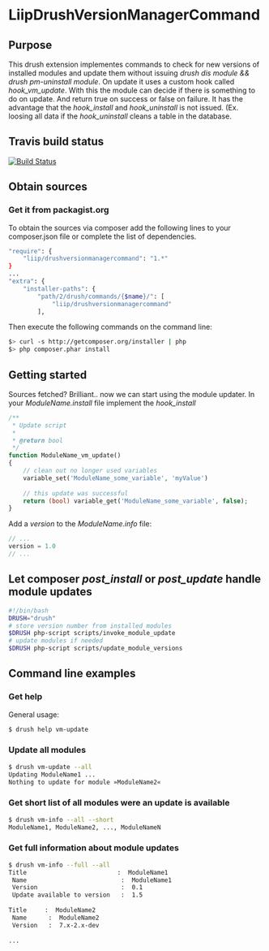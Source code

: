 # LiipDrushVersionManagerCommand
## Purpose
This drush extension implementes commands to check for new versions of installed modules and update them without issuing *drush dis module && drush pm-uninstall module*.
On update it uses a custom hook called *hook_vm_update*. With this the module can decide if there is something to do on update. And return true on success or false on failure.
It has the advantage that the *hook_install* and *hook_uninstall* is not issued. (Ex. loosing all data if the *hook_uninstall* cleans a table in the database.

## Travis build status
[![Build Status](https://travis-ci.org/liip/LiipDrushVersionManagerCommand.png?branch=master)](https://travis-ci.org/liip/LiipDrushVersionManagerCommand)

## Obtain sources
### Get it from packagist.org
To obtain the sources via composer add the following lines to your composer.json file or complete the list of
dependencies.

```bash
"require": {
    "liip/drushversionmanagercommand": "1.*"
}
...
"extra": {
    "installer-paths": {
        "path/2/drush/commands/{$name}/": [
            "liip/drushversionmanagercommand"
        ],
```

Then execute the following commands on the command line:

```bash
$> curl -s http://getcomposer.org/installer | php
$> php composer.phar install
```

## Getting started
Sources fetched? Brilliant.. now we can start using the module updater.
In your *ModuleName.install* file implement the *hook_install*

```php
/**
 * Update script
 *
 * @return bool
 */
function ModuleName_vm_update()
{
    // clean out no longer used variables
    variable_set('ModuleName_some_variable', 'myValue')
    
    // this update was successful
    return (bool) variable_get('ModuleName_some_variable', false);
}
```

Add a *version* to the *ModuleName.info* file:

```php
// ...
version = 1.0
// ...
```

## Let composer *post_install* or *post_update* handle module updates

```bash
#!/bin/bash
DRUSH="drush"
# store version number from installed modules
$DRUSH php-script scripts/invoke_module_update 
# update modules if needed
$DRUSH php-script scripts/update_module_versions
```

## Command line examples

### Get help
General usage:

```bash
$ drush help vm-update
```

### Update all modules
```bash
$ drush vm-update --all
Updating ModuleName1 ...                                                                                [success]
Nothing to update for module »ModuleName2«                                                              [warning]
```

### Get short list of all modules were an update is available
```bash
$ drush vm-info --all --short
ModuleName1, ModuleName2, ..., ModuleNameN
```

### Get full information about module updates
```bash
$ drush vm-info --full --all
Title                         :  ModuleName1 
 Name                          :  ModuleName1 
 Version                       :  0.1 
 Update available to version   :  1.5
 
Title     :  ModuleName2         
 Name      :  ModuleName2         
 Version   :  7.x-2.x-dev  
 
...
```
